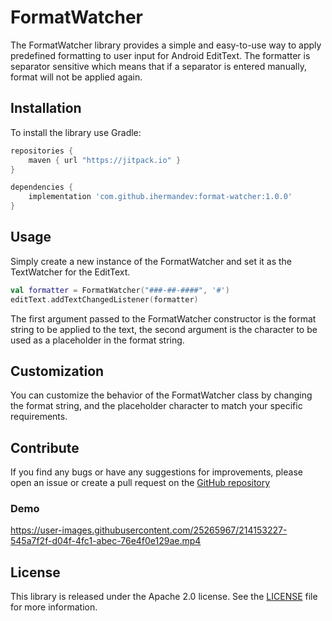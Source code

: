 # FormatWatcher
The FormatWatcher library provides a simple and easy-to-use way to apply predefined formatting to user 
input for Android EditText. The formatter is separator sensitive which means that if a separator is 
entered manually, format will not be applied again.
## Installation
To install the library use Gradle:

```groovy
repositories {
    maven { url "https://jitpack.io" }
}

dependencies {
    implementation 'com.github.ihermandev:format-watcher:1.0.0'
}
```
## Usage
Simply create a new instance of the FormatWatcher and set it as the TextWatcher for the EditText.
```kotlin
val formatter = FormatWatcher("###-##-####", '#')
editText.addTextChangedListener(formatter)
```
The first argument passed to the FormatWatcher constructor is the format string to be applied to the 
text, the second argument is the character to be used as a placeholder in the format string.
## Customization
You can customize the behavior of the FormatWatcher class by changing the format string, and the 
placeholder character to match your specific requirements.
## Contribute
If you find any bugs or have any suggestions for improvements, please open an issue or create a pull
request on the [GitHub repository](https://github.com/ihermandev)

### Demo

https://user-images.githubusercontent.com/25265967/214153227-545a7f2f-d04f-4fc1-abec-76e4f0e129ae.mp4

## License
This library is released under the Apache 2.0 license. See the [LICENSE](https://github.com/ihermandev/FormatWatcher/blob/master/LICENSE.md) file for more information.
